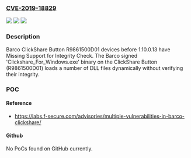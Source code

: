 ### [CVE-2019-18829](https://cve.mitre.org/cgi-bin/cvename.cgi?name=CVE-2019-18829)
![](https://img.shields.io/static/v1?label=Product&message=n%2Fa&color=blue)
![](https://img.shields.io/static/v1?label=Version&message=n%2Fa&color=blue)
![](https://img.shields.io/static/v1?label=Vulnerability&message=n%2Fa&color=brighgreen)

### Description

Barco ClickShare Button R9861500D01 devices before 1.10.0.13 have Missing Support for Integrity Check. The Barco signed 'Clickshare_For_Windows.exe' binary on the ClickShare Button (R9861500D01) loads a number of DLL files dynamically without verifying their integrity.

### POC

#### Reference
- https://labs.f-secure.com/advisories/multiple-vulnerabilities-in-barco-clickshare/

#### Github
No PoCs found on GitHub currently.

